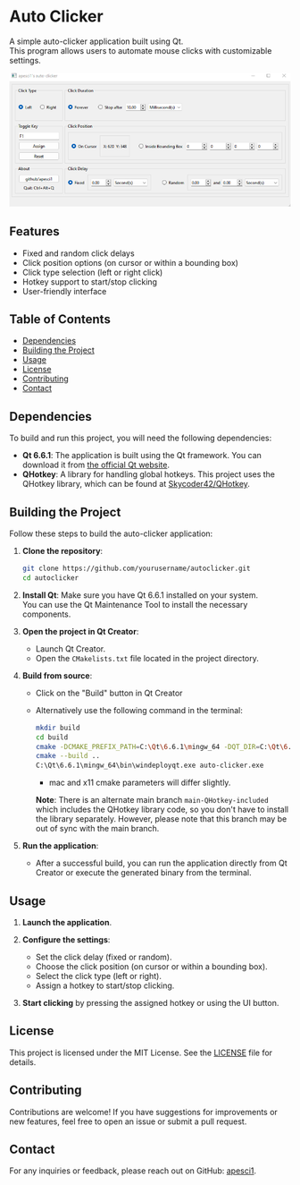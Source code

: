 # Auto Clicker

A simple auto-clicker application built using Qt.   
This program allows users to automate mouse clicks with customizable settings.

![auto-clicker-ui](image.png)

## Features

- Fixed and random click delays
- Click position options (on cursor or within a bounding box)
- Click type selection (left or right click)
- Hotkey support to start/stop clicking
- User-friendly interface

## Table of Contents

- [Dependencies](#dependencies)
- [Building the Project](#building-the-project)
- [Usage](#usage)
- [License](#license)
- [Contributing](#contributing)
- [Contact](#contact)

## Dependencies

To build and run this project, you will need the following dependencies:

- **Qt 6.6.1**: The application is built using the Qt framework. You can download it from [the official Qt website](https://www.qt.io/download).
- **QHotkey**: A library for handling global hotkeys. This project uses the QHotkey library, which can be found at [Skycoder42/QHotkey](https://github.com/Skycoder42/QHotkey).

## Building the Project

Follow these steps to build the auto-clicker application:

1. **Clone the repository**:
   ```bash
   git clone https://github.com/yourusername/autoclicker.git
   cd autoclicker
   ```

2. **Install Qt**: Make sure you have Qt 6.6.1 installed on your system.   
You can use the Qt Maintenance Tool to install the necessary components.

3. **Open the project in Qt Creator**:
   - Launch Qt Creator.  
   - Open the `CMakelists.txt` file located in the project directory.

4. **Build from source**:
   - Click on the "Build" button in Qt Creator  
   - Alternatively use the following command in the terminal:
     ```bash
     mkdir build
     cd build
     cmake -DCMAKE_PREFIX_PATH=C:\Qt\6.6.1\mingw_64 -DQT_DIR=C:\Qt\6.6.1\mingw_64\lib\cmake -DCMAKE_GENERATOR=Ninja ..
     cmake --build ..
     C:\Qt\6.6.1\mingw_64\bin\windeployqt.exe auto-clicker.exe
     ```
     - mac and x11 cmake parameters will differ slightly.

     **Note**: There is an alternate main branch `main-QHotkey-included` which includes the QHotkey library code, so you don't have to install the library separately. However, please note that this branch may be out of sync with the main branch.

5. **Run the application**:
   - After a successful build, you can run the application directly from Qt Creator or execute the generated binary from the terminal.

## Usage

1. **Launch the application**.
2. **Configure the settings**:
   - Set the click delay (fixed or random).
   - Choose the click position (on cursor or within a bounding box).
   - Select the click type (left or right).
   - Assign a hotkey to start/stop clicking.  
     
3. **Start clicking** by pressing the assigned hotkey or using the UI button.

## License

This project is licensed under the MIT License. See the [LICENSE](LICENSE) file for details.

## Contributing

Contributions are welcome! If you have suggestions for improvements or new features, feel free to open an issue or submit a pull request.

## Contact

For any inquiries or feedback, please reach out on GitHub: [apesci1](https://github.com/apesci1).